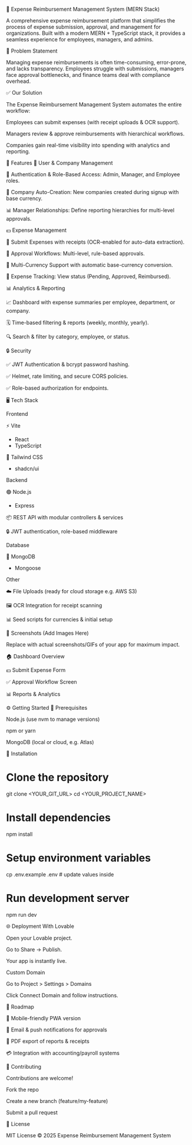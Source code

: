 💸 Expense Reimbursement Management System (MERN Stack)

A comprehensive expense reimbursement platform that simplifies the process of expense submission, approval, and management for organizations.
Built with a modern MERN + TypeScript stack, it provides a seamless experience for employees, managers, and admins.

🚀 Problem Statement

Managing expense reimbursements is often time-consuming, error-prone, and lacks transparency.
Employees struggle with submissions, managers face approval bottlenecks, and finance teams deal with compliance overhead.

✅ Our Solution

The Expense Reimbursement Management System automates the entire workflow:

Employees can submit expenses (with receipt uploads & OCR support).

Managers review & approve reimbursements with hierarchical workflows.

Companies gain real-time visibility into spending with analytics and reporting.

🔑 Features
👥 User & Company Management

🔐 Authentication & Role-Based Access: Admin, Manager, and Employee roles.

🏢 Company Auto-Creation: New companies created during signup with base currency.

📊 Manager Relationships: Define reporting hierarchies for multi-level approvals.

💵 Expense Management

🧾 Submit Expenses with receipts (OCR-enabled for auto-data extraction).

🔄 Approval Workflows: Multi-level, rule-based approvals.

💱 Multi-Currency Support with automatic base-currency conversion.

📂 Expense Tracking: View status (Pending, Approved, Reimbursed).

📊 Analytics & Reporting

📈 Dashboard with expense summaries per employee, department, or company.

🗓️ Time-based filtering & reports (weekly, monthly, yearly).

🔍 Search & filter by category, employee, or status.

🔒 Security

✅ JWT Authentication & bcrypt password hashing.

✅ Helmet, rate limiting, and secure CORS policies.

✅ Role-based authorization for endpoints.

🖥️ Tech Stack

Frontend

⚡ Vite
 + React
 + TypeScript

🎨 Tailwind CSS
 + shadcn/ui

Backend

🟢 Node.js
 + Express

📦 REST API with modular controllers & services

🔒 JWT authentication, role-based middleware

Database

🍃 MongoDB
 + Mongoose

Other

☁️ File Uploads (ready for cloud storage e.g. AWS S3)

🖼️ OCR Integration for receipt scanning

📊 Seed scripts for currencies & initial setup

📸 Screenshots (Add Images Here)

Replace with actual screenshots/GIFs of your app for maximum impact.

🏠 Dashboard Overview

💵 Submit Expense Form

✅ Approval Workflow Screen

📊 Reports & Analytics

⚙️ Getting Started
🔹 Prerequisites

Node.js (use nvm to manage versions)

npm or yarn

MongoDB (local or cloud, e.g. Atlas)

🔹 Installation
# Clone the repository
git clone <YOUR_GIT_URL>
cd <YOUR_PROJECT_NAME>

# Install dependencies
npm install

# Setup environment variables
cp .env.example .env   # update values inside

# Run development server
npm run dev

🌐 Deployment
With Lovable

Open your Lovable project.

Go to Share → Publish.

Your app is instantly live.

Custom Domain

Go to Project > Settings > Domains

Click Connect Domain and follow instructions.

📌 Roadmap

📲 Mobile-friendly PWA version

🔔 Email & push notifications for approvals

📑 PDF export of reports & receipts

💳 Integration with accounting/payroll systems

🤝 Contributing

Contributions are welcome!

Fork the repo

Create a new branch (feature/my-feature)

Submit a pull request

📜 License

MIT License © 2025 Expense Reimbursement Management System
